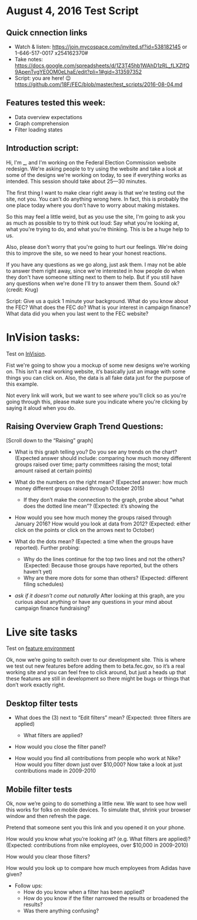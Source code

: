 # August 4, 2016 Test Script

## Quick cnnection links

- Watch & listen: <https://join.mycospace.com/invited.sf?id=538182145> or 1-646-517-0017 x254162370#
- Take notes: <https://docs.google.com/spreadsheets/d/1Z3T45hb1WAhD1zRL_fLXZlfQ9ApenTvgYE0OM0eLhaE/edit?pli=1#gid=313597352>
- Script: you are here! :wink: <https://github.com/18F/FEC/blob/master/test_scripts/2016-08-04.md>

## Features tested this week:

- Data overview expectations
- Graph comprehension
- Filter loading states

## Introduction script:

Hi, I'm **_**, and I'm working on the Federal Election Commission website redesign. We're asking people to try using the website and take a look at some of the designs we're working on today, to see if everything works as intended. This session should take about 25—30 minutes.

The first thing I want to make clear right away is that we're testing out the site, not you. You can't do anything wrong here. In fact, this is probably the one place today where you don't have to worry about making mistakes.

So this may feel a little weird, but as you use the site, I'm going to ask you as much as possible to try to think out loud: Say what you're looking at, what you're trying to do, and what you're thinking. This is be a huge help to us.

Also, please don't worry that you're going to hurt our feelings. We're doing this to improve the site, so we need to hear your honest reactions.

If you have any questions as we go along, just ask them. I may not be able to answer them right away, since we're interested in how people do when they don't have someone sitting next to them to help. But if you still have any questions when we're done I'll try to answer them them. Sound ok? (credit: Krug)

Script: Give us a quick 1 minute your background. What do you know about the FEC? What does the FEC do? What is your interest in campaign finance? What data did you when you last went to the FEC website?

# InVision tasks:

Test on [InVision](https://invis.io/J285OU6DH).

Fist we're going to show you a mockup of some new designs we’re working on. This isn’t a real working website, it’s basically just an image with some things you can click on. Also, the data is all fake data just for the purpose of this example.

Not every link will work, but we want to see *where* you'll click so as you're going through this, please make sure you indicate where you're clicking by saying it aloud when you do.

## Raising Overview Graph Trend Questions:
[Scroll down to the “Raising” graph]

- What is this graph telling you? Do you see any trends on the chart? (Expected answer should include: comparing how much money different groups raised over time; party committees raising the most; total amount raised at certain points)

- What do the numbers on the right mean? (Expected answer: how much money different groups raised through October 2015)
	- If they don’t make the connection to the graph, probe about “what does the dotted line mean”? (Expected: it’s showing the 

- How would you see how much money the groups raised through January 2016? How would you look at data from 2012? (Expected: either click on the points or click on the arrows next to October)

- What do the dots mean? (Expected: a time when the groups have reported). Further probing:
	- Why do the lines continue for the top two lines and not the others? (Expected: Because those groups have reported, but the others haven’t yet)
	- Why are there more dots for some than others? (Expected: different filing schedules)

- _ask if it doesn't come out naturally_ After looking at this graph, are you curious about anything or have any questions in your mind about campaign finance fundraising?

# Live site tasks
Test on [feature environment](https://fec-feature-api.18f.gov/data/receipts)

Ok, now we’re going to switch over to our development site. This is where we test out new features before adding them to beta.fec.gov, so it’s a real working site and you can feel free to click around, but just a heads up that these features are still in development so there might be bugs or things that don’t work exactly right.

## Desktop filter tests
- What does the (3) next to “Edit filters” mean? (Expected: three filters are applied)
	- What filters are applied?

- How would you close the filter panel?

- How would you find all contributions from people who work at Nike? How would you filter down just over $10,000? Now take a look at just contributions made in 2009-2010
	
## Mobile filter tests
Ok, now we’re going to do something a little new. We want to see how well this works for folks on mobile devices. To simulate that, shrink your browser window and then refresh the page. 

Pretend that someone sent you this link and you opened it on your phone. 

How would you know what you’re looking at? (e.g. What filters are applied)? (Expected: contributions from nike employees, over $10,000 in 2009-2010)

How would you clear those filters?

How would you look up to compare how much employees from Adidas have given?

- Follow ups:
	- How do you know when a filter has been applied? 
	- How do you know if the filter narrowed the results or broadened the results?
	- Was there anything confusing?






